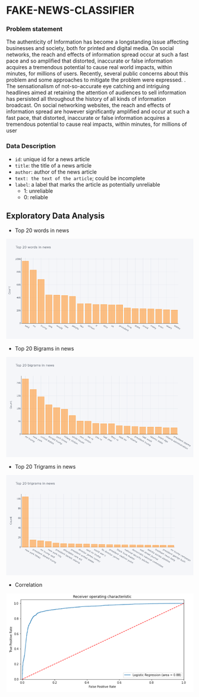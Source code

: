 # FAKE-NEWS-CLASSIFIER

### Problem statement

The authenticity of Information has become a longstanding issue affecting businesses and society, both for printed and digital media. On social networks, the reach and effects of information spread occur at such a fast pace and so amplified that distorted, inaccurate or false information acquires a tremendous potential to cause real world impacts, within minutes, for millions of users. Recently, several public concerns about this problem and some approaches to mitigate the problem were expressed. . The sensationalism of not-so-accurate eye catching and intriguing headlines aimed at retaining the attention of audiences to sell information has persisted all throughout the history of all kinds of information broadcast. On social networking websites, the reach and effects of information spread are however significantly amplified and occur at such a fast pace, that distorted, inaccurate or false information acquires a tremendous potential to cause real impacts, within minutes, for millions of user

### Data Description

- `id`: unique id for a news article
- `title`: the title of a news article
- `author`: author of the news article
- `text: the text of the article`; could be incomplete
- `label`: a label that marks the article as potentially unreliable
  - 1: unreliable
  - 0: reliable

## Exploratory Data Analysis

- Top 20 words in news

![alt text](https://github.com/hariranjanmeena/FAKE-NEWS-CLASSIFIER/blob/45b2e6eb111998d464396432acc3a9eb6b02aeab/Image/newplot.png)

- Top 20 Bigrams in news

![alt text](https://github.com/hariranjanmeena/FAKE-NEWS-CLASSIFIER/blob/45b2e6eb111998d464396432acc3a9eb6b02aeab/Image/newplot%20(1).png)

- Top 20 Trigrams in news

![alt text](https://github.com/hariranjanmeena/FAKE-NEWS-CLASSIFIER/blob/45b2e6eb111998d464396432acc3a9eb6b02aeab/Image/newplot%20(2).png)

- Correlation

![alt text](https://github.com/hariranjanmeena/FAKE-NEWS-CLASSIFIER/blob/45b2e6eb111998d464396432acc3a9eb6b02aeab/Image/ROC.PNG)
